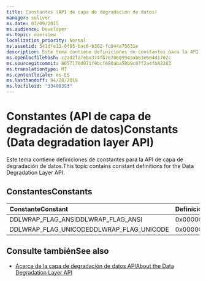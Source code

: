 ```yaml
---
title: Constantes (API de capa de degradación de datos)
manager: soliver
ms.date: 03/09/2015
ms.audience: Developer
ms.topic: overview
localization_priority: Normal
ms.assetid: 541dfe13-0f85-bac6-b302-fc044a75631e
description: Este tema contiene definiciones de constantes para la API de capa de degradación de datos.
ms.openlocfilehash: c2ad2fa7eba374fb7878609943ab63e684d1702c
ms.sourcegitcommit: 8657170d071f9bcf680aba50b9c07f2a4fb82283
ms.translationtype: MT
ms.contentlocale: es-ES
ms.lasthandoff: 04/28/2019
ms.locfileid: "33408393"
---
```

# <a name="constants-data-degradation-layer-api"></a><span data-ttu-id="7e480-103">Constantes (API de capa de degradación de datos)</span><span class="sxs-lookup"><span data-stu-id="7e480-103">Constants (Data degradation layer API)</span></span>

<span data-ttu-id="7e480-104">Este tema contiene definiciones de constantes para la API de capa de degradación de datos.</span><span class="sxs-lookup"><span data-stu-id="7e480-104">This topic contains constant definitions for the Data Degradation Layer API.</span></span>
  
## <a name="constants"></a><span data-ttu-id="7e480-105">Constantes</span><span class="sxs-lookup"><span data-stu-id="7e480-105">Constants</span></span>

|<span data-ttu-id="7e480-106">**Constante**</span><span class="sxs-lookup"><span data-stu-id="7e480-106">**Constant**</span></span>|<span data-ttu-id="7e480-107">**Definición**</span><span class="sxs-lookup"><span data-stu-id="7e480-107">**Definition**</span></span>|
|:-----|:-----|
|<span data-ttu-id="7e480-108">DDLWRAP_FLAG_ANSI</span><span class="sxs-lookup"><span data-stu-id="7e480-108">DDLWRAP_FLAG_ANSI</span></span>  <br/> |<span data-ttu-id="7e480-109">0x00000001</span><span class="sxs-lookup"><span data-stu-id="7e480-109">0x00000001</span></span>  <br/> |
|<span data-ttu-id="7e480-110">DDLWRAP_FLAG_UNICODE</span><span class="sxs-lookup"><span data-stu-id="7e480-110">DDLWRAP_FLAG_UNICODE</span></span>  <br/> |<span data-ttu-id="7e480-111">0x00000002</span><span class="sxs-lookup"><span data-stu-id="7e480-111">0x00000002</span></span>  <br/> |
   
## <a name="see-also"></a><span data-ttu-id="7e480-112">Consulte también</span><span class="sxs-lookup"><span data-stu-id="7e480-112">See also</span></span>

- [<span data-ttu-id="7e480-113">Acerca de la capa de degradación de datos API</span><span class="sxs-lookup"><span data-stu-id="7e480-113">About the Data Degradation Layer API</span></span>](about-the-data-degradation-layer-api.md)

